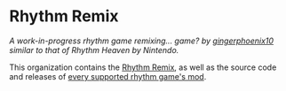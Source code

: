 # Rhythm Remix
_A work-in-progress rhythm game remixing... game? by [gingerphoenix10](https://github.com/gingerphoenix10) similar to that of Rhythm Heaven by Nintendo._

This organization contains the [Rhythm Remix](https://github.com/Rhythm-Remix/Rhythm-Remix), as well as the source code and releases of [every supported rhythm game's mod](https://github.com/orgs/Rhythm-Remix/repositories).
